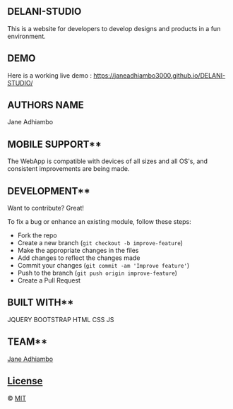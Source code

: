 ## DELANI-STUDIO
This is a website for developers to develop designs and products in a fun environment.

## DEMO
Here is a working live demo :  https://janeadhiambo3000.github.io/DELANI-STUDIO/

## AUTHORS NAME

Jane Adhiambo


## MOBILE SUPPORT**
The WebApp is compatible with devices of all sizes and all OS's, and consistent improvements are being made.


## DEVELOPMENT**
Want to contribute? Great!

To fix a bug or enhance an existing module, follow these steps:

- Fork the repo
- Create a new branch (`git checkout -b improve-feature`)
- Make the appropriate changes in the files
- Add changes to reflect the changes made
- Commit your changes (`git commit -am 'Improve feature'`)
- Push to the branch (`git push origin improve-feature`)
- Create a Pull Request 



## BUILT WITH**
JQUERY
BOOTSTRAP
HTML
CSS
JS


## TEAM**


[Jane Adhiambo ](https://github.com/JaneAdhiambo3000) 

## [License](https://github.com/JaneAdhiambo3000/WebApp/blob/master/LICENSE)

© [MIT](LICENSE.md)

